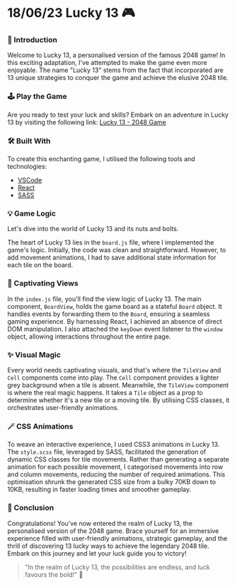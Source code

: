 # 18/06/23 Lucky 13 🎮
### 🔖 Introduction
Welcome to Lucky 13, a personalised version of the famous 2048 game! In this exciting adaptation, I've attempted to make the game even more enjoyable. The name "Lucky 13" stems from the fact that incorporated are 13 unique strategies to conquer the game and achieve the elusive 2048 tile.

### 🕹️ Play the Game
Are you ready to test your luck and skills? Embark on an adventure in Lucky 13 by visiting the following link: [Lucky 13 - 2048 Game](https://2048-game-react.netlify.app/)

### 🛠️ Built With
To create this enchanting game, I utilised the following tools and technologies:

* [VSCode](https://code.visualstudio.com/)
* [React](https://reactjs.org/) 
* [SASS](https://sass-lang.com/) 
### 💡 Game Logic
Let's dive into the world of Lucky 13 and its nuts and bolts.

The heart of Lucky 13 lies in the `board.js` file, where I implemented the game's logic. Initially, the code was clean and straightforward. However, to add movement animations, I had to save additional state information for each tile on the board.

### 🎨 Captivating Views
In the `index.js` file, you'll find the view logic of Lucky 13. The main component, `BoardView`, holds the game board as a stateful `Board` object. It handles events by forwarding them to the `Board`, ensuring a seamless gaming experience. By harnessing React, I achieved an absence of direct DOM manipulation. I also attached the `keyDown` event listener to the `window` object, allowing interactions throughout the entire page.

### ✨ Visual Magic
Every world needs captivating visuals, and that's where the `TileView` and `Cell` components come into play. The `Cell` component provides a lighter grey background when a tile is absent. Meanwhile, the `TileView` component is where the real magic happens. It takes a `Tile` object as a prop to determine whether it's a new tile or a moving tile. By utilising CSS classes, it orchestrates user-friendly animations.

### 🪄  CSS Animations
To weave an interactive experience, I used CSS3 animations in Lucky 13. The `style.scss` file, leveraged by SASS, facilitated the generation of dynamic CSS classes for tile movements. Rather than generating a separate animation for each possible movement, I categorised movements into row and column movements, reducing the number of required animations. This optimisation shrunk the generated CSS size from a bulky 70KB down to 10KB, resulting in faster loading times and smoother gameplay.

### 🌟 Conclusion
Congratulations! You've now entered the realm of Lucky 13, the personalised version of the  2048 game. Brace yourself for an immersive experience filled with user-friendly animations, strategic gameplay, and the thrill of discovering 13 lucky ways to achieve the legendary 2048 tile. Embark on this journey and let your luck guide you to victory!

> "In the realm of Lucky 13, the possibilities are endless, and luck favours the bold!" 🔮
